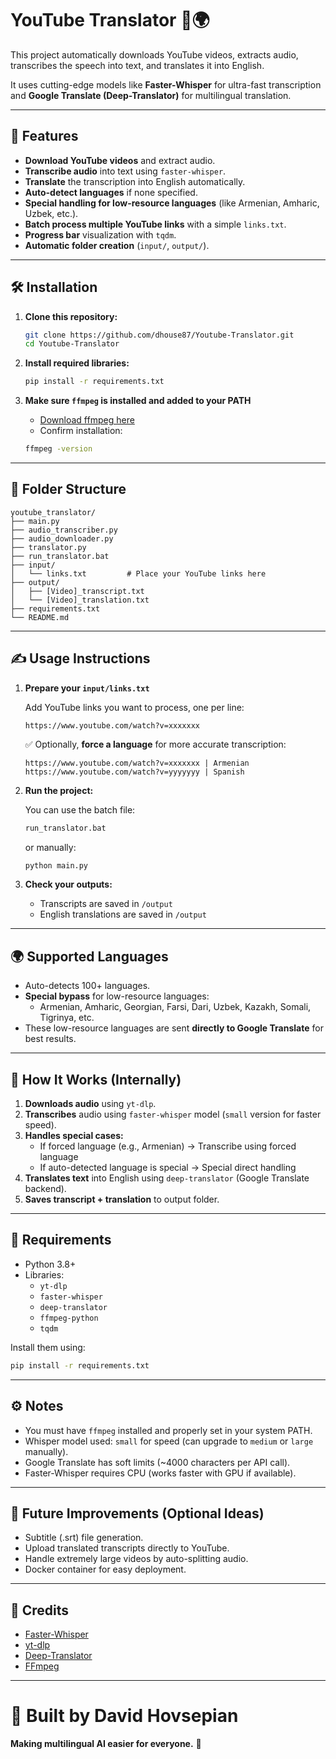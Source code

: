 # YouTube Translator 🎥🌍

This project automatically downloads YouTube videos, extracts audio, transcribes the speech into text, and translates it into English.

It uses cutting-edge models like **Faster-Whisper** for ultra-fast transcription and **Google Translate (Deep-Translator)** for multilingual translation.

---

## 🚀 Features

- **Download YouTube videos** and extract audio.
- **Transcribe audio** into text using `faster-whisper`.
- **Translate** the transcription into English automatically.
- **Auto-detect languages** if none specified.
- **Special handling for low-resource languages** (like Armenian, Amharic, Uzbek, etc.).
- **Batch process multiple YouTube links** with a simple `links.txt`.
- **Progress bar** visualization with `tqdm`.
- **Automatic folder creation** (`input/`, `output/`).

---

## 🛠 Installation

1. **Clone this repository:**

   ```bash
   git clone https://github.com/dhouse87/Youtube-Translator.git
   cd Youtube-Translator
   ```

2. **Install required libraries:**

   ```bash
   pip install -r requirements.txt
   ```

3. **Make sure `ffmpeg` is installed and added to your PATH**  
   - [Download ffmpeg here](https://ffmpeg.org/download.html)
   - Confirm installation:

   ```bash
   ffmpeg -version
   ```

---

## 📂 Folder Structure

```plaintext
youtube_translator/
├── main.py
├── audio_transcriber.py
├── audio_downloader.py
├── translator.py
├── run_translator.bat
├── input/
│   └── links.txt         # Place your YouTube links here
├── output/
│   ├── [Video]_transcript.txt
│   └── [Video]_translation.txt
├── requirements.txt
└── README.md
```

---

## ✍️ Usage Instructions

1. **Prepare your `input/links.txt`**

   Add YouTube links you want to process, one per line:

   ```
   https://www.youtube.com/watch?v=xxxxxxx
   ```

   ✅ Optionally, **force a language** for more accurate transcription:

   ```
   https://www.youtube.com/watch?v=xxxxxxx | Armenian
   https://www.youtube.com/watch?v=yyyyyyy | Spanish
   ```

2. **Run the project:**

   You can use the batch file:

   ```bash
   run_translator.bat
   ```

   or manually:

   ```bash
   python main.py
   ```

3. **Check your outputs:**

   - Transcripts are saved in `/output`
   - English translations are saved in `/output`

---

## 🌍 Supported Languages

- Auto-detects 100+ languages.
- **Special bypass** for low-resource languages:
  - Armenian, Amharic, Georgian, Farsi, Dari, Uzbek, Kazakh, Somali, Tigrinya, etc.
- These low-resource languages are sent **directly to Google Translate** for best results.

---

## 🧠 How It Works (Internally)

1. **Downloads audio** using `yt-dlp`.
2. **Transcribes** audio using `faster-whisper` model (`small` version for faster speed).
3. **Handles special cases:**
   - If forced language (e.g., Armenian) → Transcribe using forced language
   - If auto-detected language is special → Special direct handling
4. **Translates text** into English using `deep-translator` (Google Translate backend).
5. **Saves transcript + translation** to output folder.

---

## 📝 Requirements

- Python 3.8+
- Libraries:
  - `yt-dlp`
  - `faster-whisper`
  - `deep-translator`
  - `ffmpeg-python`
  - `tqdm`

Install them using:

```bash
pip install -r requirements.txt
```

---

## ⚙️ Notes

- You must have `ffmpeg` installed and properly set in your system PATH.
- Whisper model used: `small` for speed (can upgrade to `medium` or `large` manually).
- Google Translate has soft limits (~4000 characters per API call).
- Faster-Whisper requires CPU (works faster with GPU if available).

---

## 📢 Future Improvements (Optional Ideas)

- Subtitle (.srt) file generation.
- Upload translated transcripts directly to YouTube.
- Handle extremely large videos by auto-splitting audio.
- Docker container for easy deployment.

---

## 🙏 Credits

- [Faster-Whisper](https://github.com/guillaumekln/faster-whisper)
- [yt-dlp](https://github.com/yt-dlp/yt-dlp)
- [Deep-Translator](https://github.com/nidhaloff/deep-translator)
- [FFmpeg](https://ffmpeg.org/)

---

# 🎯 Built by David Hovsepian
**Making multilingual AI easier for everyone.** 🚀
